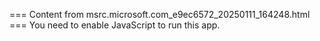 === Content from msrc.microsoft.com_e9ec6572_20250111_164248.html ===
You need to enable JavaScript to run this app.

